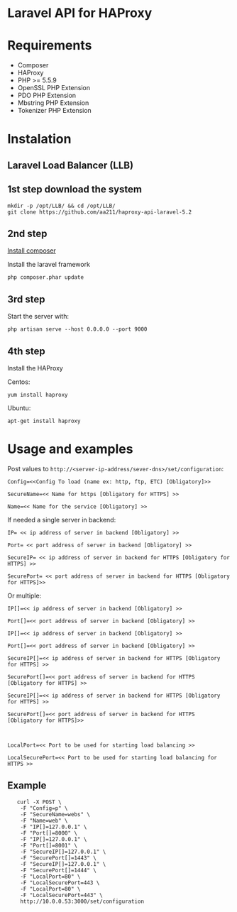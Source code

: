 # Laravel API for HAProxy

# Requirements 

* Composer
* HAProxy
* PHP >= 5.5.9
* OpenSSL PHP Extension
* PDO PHP Extension
* Mbstring PHP Extension
* Tokenizer PHP Extension

# Instalation

## Laravel Load Balancer (LLB)

## 1st step download the system

    mkdir -p /opt/LLB/ && cd /opt/LLB/
    git clone https://github.com/aa211/haproxy-api-laravel-5.2

## 2nd step 

[Install composer](https://getcomposer.org/download/)

  Install the laravel framework
  
    php composer.phar update

## 3rd step

Start the server with:
  
    php artisan serve --host 0.0.0.0 --port 9000
  
## 4th step

Install the HAProxy

Centos:
  
    yum install haproxy

Ubuntu:

    apt-get install haproxy
  
# Usage and examples

  Post values to ``http://<server-ip-address/sever-dns>/set/configuration``:
  
    Config=<<Config To load (name ex: http, ftp, ETC) [Obligatory]>>
    
    SecureName=<< Name for https [Obligatory for HTTPS] >>
    
    Name=<< Name for the service [Obligatory] >>
  
  
  If needed a single server in backend:
  
    IP= << ip address of server in backend [Obligatory] >>
    
    Port= << port address of server in backend [Obligatory] >>
    
    SecureIP= << ip address of server in backend for HTTPS [Obligatory for HTTPS] >>
    
    SecurePort= << port address of server in backend for HTTPS [Obligatory for HTTPS]>>
  
  
  Or multiple:
  
    IP[]=<< ip address of server in backend [Obligatory] >>
    
    Port[]=<< port address of server in backend [Obligatory] >>
    
    IP[]=<< ip address of server in backend [Obligatory] >>
    
    Port[]=<< port address of server in backend [Obligatory] >>
    
    SecureIP[]=<< ip address of server in backend for HTTPS [Obligatory for HTTPS] >>
    
    SecurePort[]=<< port address of server in backend for HTTPS [Obligatory for HTTPS] >>
    
    SecureIP[]=<< ip address of server in backend for HTTPS [Obligatory for HTTPS] >>
    
    SecurePort[]=<< port address of server in backend for HTTPS [Obligatory for HTTPS]>>
  
  
  
    LocalPort=<< Port to be used for starting load balancing >>
    
    LocalSecurePort=<< Port to be used for starting load balancing for HTTPS >>
    
## Example 
    
       curl -X POST \
        -F "Config=p" \
        -F "SecureName=webs" \
        -F "Name=web" \
        -F "IP[]=127.0.0.1" \
        -F "Port[]=8000" \
        -F "IP[]=127.0.0.1" \
        -F "Port[]=8001" \
        -F "SecureIP[]=127.0.0.1" \
        -F "SecurePort[]=1443" \
        -F "SecureIP[]=127.0.0.1" \
        -F "SecurePort[]=1444" \
        -F "LocalPort=80" \
        -F "LocalSecurePort=443 \
        -F "LocalPort=80" \
        -F "LocalSecurePort=443" \
        http://10.0.0.53:3000/set/configuration 
